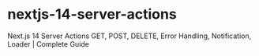 # nextjs-14-server-actions
Next.js 14 Server Actions GET, POST, DELETE, Error Handling, Notification, Loader | Complete Guide
